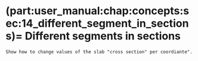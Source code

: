 (part:user_manual:chap:concepts:sec:14_different_segment_in_sections)=
Different segments in sections
===============================

```{todo}
Show how to change values of the slab "cross section" per coordiante".
```